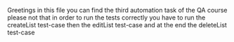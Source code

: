 Greetings 
in this file you can find the third automation task of the QA course 
please not that in order to run the tests correctly you have to run the createList test-case then the editList test-case and at the end the deleteList test-case
